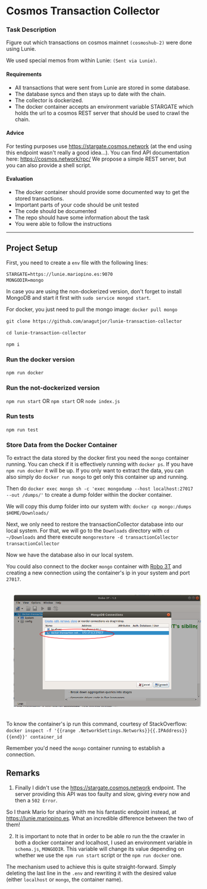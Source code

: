 # Cosmos Transaction Collector

### Task Description

Figure out which transactions on cosmos mainnet `(cosmoshub-2)` were done using Lunie.

We used special memos from within Lunie: `(Sent via Lunie)`.

#### Requirements

- All transactions that were sent from Lunie are stored in some database.
- The database syncs and then stays up to date with the chain.
- The collector is dockerized.
- The docker container accepts an environment variable STARGATE which holds the url to a cosmos REST server that should be used to crawl the chain.

#### Advice

For testing purposes use https://stargate.cosmos.network (at the end using this endpoint wasn't really a good idea...).
You can find API documentation here: https://cosmos.network/rpc/
We propose a simple REST server, but you can also provide a shell script.

#### Evaluation 

- The docker container should provide some documented way to get the stored transactions.
- Important parts of your code should be unit tested
- The code should be documented
- The repo should have some information about the task
- You were able to follow the instructions

<hr>

## Project Setup

First, you need to create a `env` file with the following lines:
```
STARGATE=https://lunie.mariopino.es:9070
MONGODIR=mongo
```

In case you are using the non-dockerized version, don't forget to install MongoDB and start it first with `sudo service mongod start`. 

For docker, you just need to pull the mongo image:
`docker pull mongo`


`git clone https://github.com/anagutjor/lunie-transaction-collector`

`cd lunie-transaction-collector`

`npm i`

### Run the docker version

`npm run docker` 

### Run the not-dockerized version

`npm run start`
OR
`npm start` 
OR
`node index.js`

### Run tests

`npm run test`

### Store Data from the Docker Container

To extract the data stored by the docker first you need the `mongo` container running.
You can check if it is effectively running with `docker ps`. If you have `npm run docker` it will be up. If you only want to extract the data, you can also simply do `docker run mongo` to get only this container up and running.

Then do
`docker exec mongo sh -c 'exec mongodump --host localhost:27017 --out /dumps/'`
to create a dump folder within the docker container.

We will copy this dump folder into our system with:
`docker cp mongo:/dumps $HOME/Downloads/`

Next, we only need to restore the transactionCollector database into our local system. For that, we will go to the `Downloads` directory with `cd ~/Downloads` and there execute
`mongorestore -d transactionCollector transactionCollector`

Now we have the database also in our local system.

You could also connect to the docker `mongo` container with [Robo 3T](https://robomongo.org/) and creating a new connection using the container's ip in your system and port `27017`. 

<div style="text-align:center">
<img src="./assets/img/robo3t-docker.png" width="650px" style="margin: 20px;">
</div>

To know the container's ip run this command, courtesy of StackOverflow: 
`docker inspect -f '{{range .NetworkSettings.Networks}}{{.IPAddress}}{{end}}' container_id`

Remember you'd need the `mongo` container running to establish a connection.

## Remarks

1. Finally I didn't use the https://stargate.cosmos.network endpoint. The server providing this API was too faulty and slow, giving every now and then a `502 Error`.

So I thank Mario for sharing with me his fantastic endpoint instead, at https://lunie.mariopino.es. What an incredible difference between the two of them!

2. It is important to note that in order to be able ro run the the crawler in both a docker container and localhost, I used an environment variable in `schema.js`, `MONGODIR`. This variable will change its value depending on whether we use the `npm run start` script or the `npm run docker` one.

The mechanism used to achieve this is quite straight-forward. Simply deleting the last line in the `.env` and rewriting it with the desired value (either `localhost` or `mongo`, the container name).